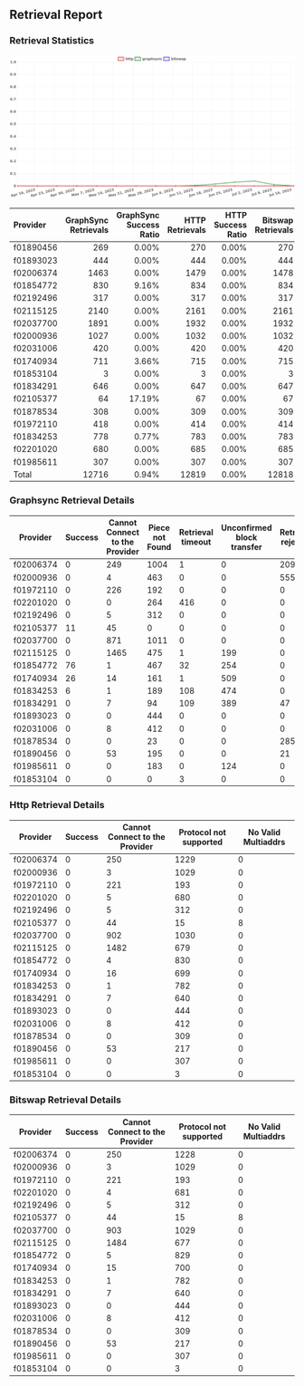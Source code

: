 ## Retrieval Report
### Retrieval Statistics
<img src="https://raw.githubusercontent.com/data-preservation-programs/filplus-checker-assets/main/filecoin-project/filecoin-plus-large-datasets/issues/1731/1689575842212.png"/>

| Provider  | GraphSync Retrievals | GraphSync Success Ratio | HTTP Retrievals | HTTP Success Ratio | Bitswap Retrievals | Bitswap Success Ratio |
| :-------- | -------------------: | ----------------------: | --------------: | -----------------: | -----------------: | --------------------: |
| f01890456 |                  269 |                   0.00% |             270 |              0.00% |                270 |                 0.00% |
| f01893023 |                  444 |                   0.00% |             444 |              0.00% |                444 |                 0.00% |
| f02006374 |                 1463 |                   0.00% |            1479 |              0.00% |               1478 |                 0.00% |
| f01854772 |                  830 |                   9.16% |             834 |              0.00% |                834 |                 0.00% |
| f02192496 |                  317 |                   0.00% |             317 |              0.00% |                317 |                 0.00% |
| f02115125 |                 2140 |                   0.00% |            2161 |              0.00% |               2161 |                 0.00% |
| f02037700 |                 1891 |                   0.00% |            1932 |              0.00% |               1932 |                 0.00% |
| f02000936 |                 1027 |                   0.00% |            1032 |              0.00% |               1032 |                 0.00% |
| f02031006 |                  420 |                   0.00% |             420 |              0.00% |                420 |                 0.00% |
| f01740934 |                  711 |                   3.66% |             715 |              0.00% |                715 |                 0.00% |
| f01853104 |                    3 |                   0.00% |               3 |              0.00% |                  3 |                 0.00% |
| f01834291 |                  646 |                   0.00% |             647 |              0.00% |                647 |                 0.00% |
| f02105377 |                   64 |                  17.19% |              67 |              0.00% |                 67 |                 0.00% |
| f01878534 |                  308 |                   0.00% |             309 |              0.00% |                309 |                 0.00% |
| f01972110 |                  418 |                   0.00% |             414 |              0.00% |                414 |                 0.00% |
| f01834253 |                  778 |                   0.77% |             783 |              0.00% |                783 |                 0.00% |
| f02201020 |                  680 |                   0.00% |             685 |              0.00% |                685 |                 0.00% |
| f01985611 |                  307 |                   0.00% |             307 |              0.00% |                307 |                 0.00% |
| Total     |                12716 |                   0.94% |           12819 |              0.00% |              12818 |                 0.00% |

### Graphsync Retrieval Details
| Provider  | Success | Cannot Connect to the Provider | Piece not Found | Retrieval timeout | Unconfirmed block transfer | Retrieval rejected | General retrieval failure | No Valid Multiaddrs |
| --------- | ------- | ------------------------------ | --------------- | ----------------- | -------------------------- | ------------------ | ------------------------- | ------------------- |
| f02006374 | 0       | 249                            | 1004            | 1                 | 0                          | 209                | 0                         | 0                   |
| f02000936 | 0       | 4                              | 463             | 0                 | 0                          | 555                | 5                         | 0                   |
| f01972110 | 0       | 226                            | 192             | 0                 | 0                          | 0                  | 0                         | 0                   |
| f02201020 | 0       | 0                              | 264             | 416               | 0                          | 0                  | 0                         | 0                   |
| f02192496 | 0       | 5                              | 312             | 0                 | 0                          | 0                  | 0                         | 0                   |
| f02105377 | 11      | 45                             | 0               | 0                 | 0                          | 0                  | 0                         | 8                   |
| f02037700 | 0       | 871                            | 1011            | 0                 | 0                          | 0                  | 9                         | 0                   |
| f02115125 | 0       | 1465                           | 475             | 1                 | 199                        | 0                  | 0                         | 0                   |
| f01854772 | 76      | 1                              | 467             | 32                | 254                        | 0                  | 0                         | 0                   |
| f01740934 | 26      | 14                             | 161             | 1                 | 509                        | 0                  | 0                         | 0                   |
| f01834253 | 6       | 1                              | 189             | 108               | 474                        | 0                  | 0                         | 0                   |
| f01834291 | 0       | 7                              | 94              | 109               | 389                        | 47                 | 0                         | 0                   |
| f01893023 | 0       | 0                              | 444             | 0                 | 0                          | 0                  | 0                         | 0                   |
| f02031006 | 0       | 8                              | 412             | 0                 | 0                          | 0                  | 0                         | 0                   |
| f01878534 | 0       | 0                              | 23              | 0                 | 0                          | 285                | 0                         | 0                   |
| f01890456 | 0       | 53                             | 195             | 0                 | 0                          | 21                 | 0                         | 0                   |
| f01985611 | 0       | 0                              | 183             | 0                 | 124                        | 0                  | 0                         | 0                   |
| f01853104 | 0       | 0                              | 0               | 3                 | 0                          | 0                  | 0                         | 0                   |

### Http Retrieval Details
| Provider  | Success | Cannot Connect to the Provider | Protocol not supported | No Valid Multiaddrs |
| --------- | ------- | ------------------------------ | ---------------------- | ------------------- |
| f02006374 | 0       | 250                            | 1229                   | 0                   |
| f02000936 | 0       | 3                              | 1029                   | 0                   |
| f01972110 | 0       | 221                            | 193                    | 0                   |
| f02201020 | 0       | 5                              | 680                    | 0                   |
| f02192496 | 0       | 5                              | 312                    | 0                   |
| f02105377 | 0       | 44                             | 15                     | 8                   |
| f02037700 | 0       | 902                            | 1030                   | 0                   |
| f02115125 | 0       | 1482                           | 679                    | 0                   |
| f01854772 | 0       | 4                              | 830                    | 0                   |
| f01740934 | 0       | 16                             | 699                    | 0                   |
| f01834253 | 0       | 1                              | 782                    | 0                   |
| f01834291 | 0       | 7                              | 640                    | 0                   |
| f01893023 | 0       | 0                              | 444                    | 0                   |
| f02031006 | 0       | 8                              | 412                    | 0                   |
| f01878534 | 0       | 0                              | 309                    | 0                   |
| f01890456 | 0       | 53                             | 217                    | 0                   |
| f01985611 | 0       | 0                              | 307                    | 0                   |
| f01853104 | 0       | 0                              | 3                      | 0                   |

### Bitswap Retrieval Details
| Provider  | Success | Cannot Connect to the Provider | Protocol not supported | No Valid Multiaddrs |
| --------- | ------- | ------------------------------ | ---------------------- | ------------------- |
| f02006374 | 0       | 250                            | 1228                   | 0                   |
| f02000936 | 0       | 3                              | 1029                   | 0                   |
| f01972110 | 0       | 221                            | 193                    | 0                   |
| f02201020 | 0       | 4                              | 681                    | 0                   |
| f02192496 | 0       | 5                              | 312                    | 0                   |
| f02105377 | 0       | 44                             | 15                     | 8                   |
| f02037700 | 0       | 903                            | 1029                   | 0                   |
| f02115125 | 0       | 1484                           | 677                    | 0                   |
| f01854772 | 0       | 5                              | 829                    | 0                   |
| f01740934 | 0       | 15                             | 700                    | 0                   |
| f01834253 | 0       | 1                              | 782                    | 0                   |
| f01834291 | 0       | 7                              | 640                    | 0                   |
| f01893023 | 0       | 0                              | 444                    | 0                   |
| f02031006 | 0       | 8                              | 412                    | 0                   |
| f01878534 | 0       | 0                              | 309                    | 0                   |
| f01890456 | 0       | 53                             | 217                    | 0                   |
| f01985611 | 0       | 0                              | 307                    | 0                   |
| f01853104 | 0       | 0                              | 3                      | 0                   |

